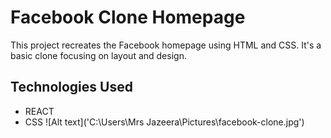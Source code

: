 # Facebook Clone Homepage
This project recreates the Facebook homepage using HTML and CSS. It's a basic clone focusing on layout and design.
## Technologies Used
- REACT
- CSS
![Alt text]('C:\Users\Mrs Jazeera\Pictures\facebook-clone.jpg')
